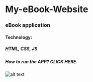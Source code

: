 # My-eBook-Website

### eBook application
#### Technology:
##### HTML, CSS, JS
##### How to run the APP? CLICK HERE.
![alt text](images/README.gif)
